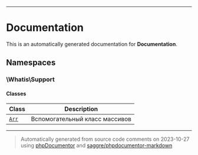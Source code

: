 
***

# Documentation



This is an automatically generated documentation for **Documentation**.


## Namespaces


### \Whatis\Support

#### Classes

| Class | Description |
|-------|-------------|
| [`Arr`](./classes/Whatis/Support/Arr.md) | Вспомогательный класс массивов|




***
> Automatically generated from source code comments on 2023-10-27 using [phpDocumentor](http://www.phpdoc.org/) and [saggre/phpdocumentor-markdown](https://github.com/Saggre/phpDocumentor-markdown)
